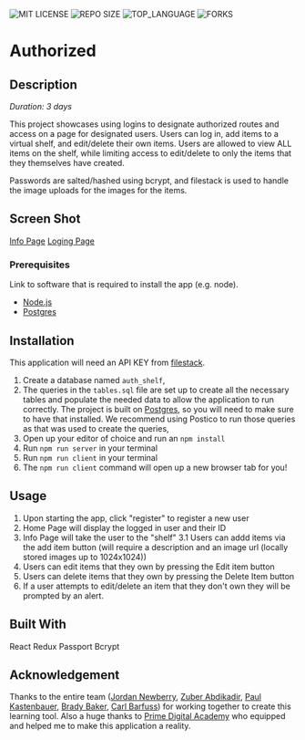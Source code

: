 ![MIT LICENSE](https://img.shields.io/github/license/jordanNewberry21/auth-shelf.svg?style=flat-square)
![REPO SIZE](https://img.shields.io/github/repo-size/jordanNewberry21/auth-shelf.svg?style=flat-square)
![TOP_LANGUAGE](https://img.shields.io/github/languages/top/jordanNewberry21/auth-shelf.svg?style=flat-square)
![FORKS](https://img.shields.io/github/forks/jordanNewberry21/auth-shelf.svg?style=social)

# Authorized

## Description

_Duration: 3 days_

This project showcases using logins to designate authorized routes and access on a page for designated users.  Users can log in, add items to a virtual shelf, and edit/delete their own items.  Users are allowed to view ALL items on the shelf, while limiting access to edit/delete to only the items that they themselves have created.

Passwords are salted/hashed using bcrypt, and filestack is used to handle the image uploads for the images for the items.

## Screen Shot

[Info Page]('./SS1.png')
[Loging Page]('./SS2.png')

### Prerequisites

Link to software that is required to install the app (e.g. node).

- [Node.js](https://nodejs.org/en/)
- [Postgres](https://www.postgresql.org/download/)


## Installation

This application will need an API KEY from [filestack](https://www.filestack.com).  

1. Create a database named `auth_shelf`,
2. The queries in the `tables.sql` file are set up to create all the necessary tables and populate the needed data to allow the application to run correctly. The project is built on [Postgres](https://www.postgresql.org/download/), so you will need to make sure to have that installed. We recommend using Postico to run those queries as that was used to create the queries, 
3. Open up your editor of choice and run an `npm install`
4. Run `npm run server` in your terminal
5. Run `npm run client` in your terminal
6. The `npm run client` command will open up a new browser tab for you!

## Usage

1. Upon starting the app, click "register" to register a new user
2. Home Page will display the logged in user and their ID
3. Info Page will take the user to the "shelf"
  3.1 Users can addd items via the add item button (will require a description and an image url (locally stored images up to 1024x1024))
4. Users can edit items that they own by pressing the Edit item button
5. Users can delete items that they own by pressing the Delete Item button
6. If a user attempts to edit/delete an item that they don't own they will be prompted by an alert.


## Built With

React
Redux
Passport
Bcrypt


## Acknowledgement
Thanks to the entire team ([Jordan Newberry](https://github.com/jordanNewberry21), [Zuber Abdikadir](https://github.com/zuberabdikadir), [Paul Kastenbauer](https://github.com/kastenbauer27), [Brady Baker](https://github.com/bradybaker), [Carl Barfuss](https://github.com/carlbarfuss)) for working together to create this learning tool.   Also a huge thanks to [Prime Digital Academy](www.primeacademy.io) who equipped and helped me to make this application a reality.  

